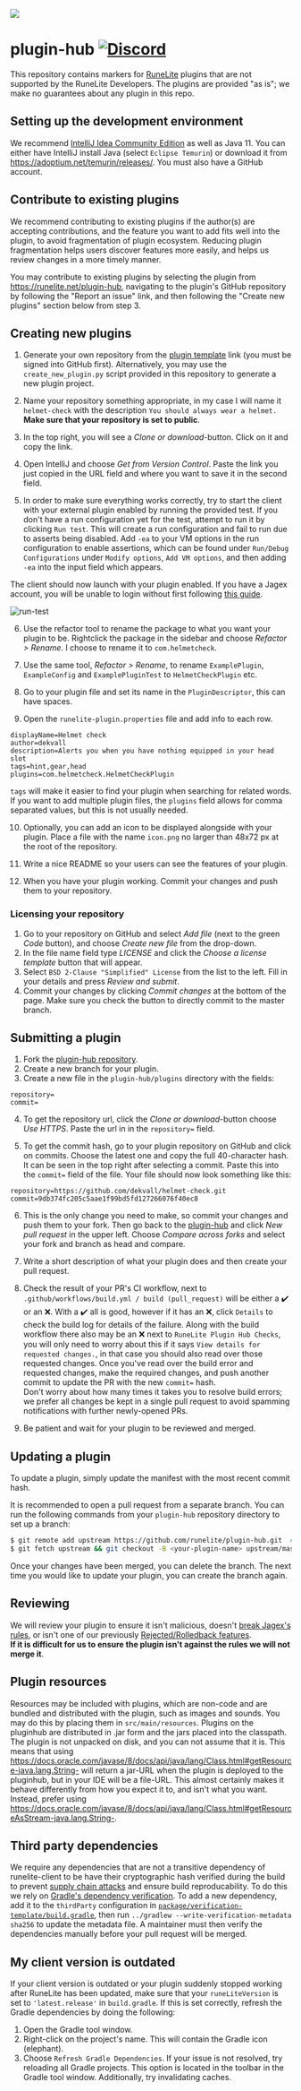 ![](https://runelite.net/img/logo.png)
# plugin-hub [![Discord](https://img.shields.io/discord/301497432909414422.svg)](https://discord.gg/mePCs8U)

This repository contains markers for [RuneLite](https://github.com/runelite/runelite)
plugins that are not supported by the RuneLite Developers. The plugins are
provided "as is"; we make no guarantees about any plugin in this repo.

## Setting up the development environment

We recommend [IntelliJ Idea Community Edition](https://www.jetbrains.com/idea/download/) as well as Java 11. You can either have
IntelliJ install Java (select `Eclipse Temurin`) or download it from https://adoptium.net/temurin/releases/. You must also have a GitHub account.

## Contribute to existing plugins

We recommend contributing to existing plugins if the author(s) are accepting contributions, and the feature you want to add fits well into the plugin, to avoid fragmentation of plugin ecosystem. Reducing plugin fragmentation helps users discover features more easily, and helps us review changes in a more timely manner.

You may contribute to existing plugins by selecting the plugin from https://runelite.net/plugin-hub, navigating to the plugin's GitHub repository by following the "Report an issue" link, and then following the "Create new plugins" section below from step 3.

## Creating new plugins
 1. Generate your own repository from the [plugin template](https://github.com/runelite/example-plugin/generate) link (you must be signed into GitHub first).
    Alternatively, you may use the `create_new_plugin.py` script provided in this repository to generate a new plugin project.
 
 2. Name your repository something appropriate, in my case I will name it `helmet-check` with the description `You should always wear a helmet.` **Make sure that your repository is set to public**.

 3. In the top right, you will see a *Clone or download*-button. Click on it and copy the link.

 4. Open IntelliJ and choose *Get from Version Control*. Paste the link you just copied in the URL field and where you want to save it in the second field.

 5. In order to make sure everything works correctly, try to start the client with your external plugin enabled by running the provided test. If you don't have a run configuration yet for the test, attempt to run it by clicking `Run test`. This will create a run configuration and fail to run due to asserts being disabled. Add `-ea`
 to your VM options in the run configuration to enable assertions, which can be found under `Run/Debug Configurations` under `Modify options`, `Add VM options`, and then adding `-ea` into the input field which appears.

 The client should now launch with your plugin enabled. If you have a Jagex account, you will be unable to login without first following [this guide](https://github.com/runelite/runelite/wiki/Using-Jagex-Accounts).

 ![run-test](https://i.imgur.com/tKSQH5e.png)

 6. Use the refactor tool to rename the package to what you want your plugin to be. Rightclick the package in the sidebar and choose *Refactor > Rename*. I choose to rename it to `com.helmetcheck`.

 7. Use the same tool, *Refactor > Rename*, to rename `ExamplePlugin`, `ExampleConfig` and `ExamplePluginTest` to `HelmetCheckPlugin` etc.
 
 8. Go to your plugin file and set its name in the `PluginDescriptor`, this can have spaces.

 9. Open the `runelite-plugin.properties` file and add info to each row. 
 ```
 displayName=Helmet check
 author=dekvall
 description=Alerts you when you have nothing equipped in your head slot
 tags=hint,gear,head
 plugins=com.helmetcheck.HelmetCheckPlugin
 ```
 `tags` will make it easier to find your plugin when searching for related words. If you want to add multiple plugin files, the `plugins` field allows for comma separated values, but this is not usually needed.

 10. Optionally, you can add an icon to be displayed alongside with your plugin. Place a file with the name `icon.png` no larger than 48x72 px at the root of the repository.

 11. Write a nice README so your users can see the features of your plugin.

 12. When you have your plugin working. Commit your changes and push them to your repository. 

### Licensing your repository
 1. Go to your repository on GitHub and select *Add file* (next to the green *Code* button), and choose *Create new file* from the drop-down.
 2. In the file name field type *LICENSE* and click the *Choose a license template* button that will appear.
 3. Select `BSD 2-Clause "Simplified" License` from the list to the left. Fill in your details and press *Review and submit*.
 4. Commit your changes by clicking *Commit changes* at the bottom of the page. Make sure you check the button to directly commit to the master branch.

## Submitting a plugin
 1. Fork the [plugin-hub repository](https://github.com/runelite/plugin-hub).
 2. Create a new branch for your plugin. 
 3. Create a new file in the `plugin-hub/plugins` directory with the fields:
 ```
repository=
commit=
 ```
 4. To get the repository url, click the *Clone or download*-button choose *Use HTTPS*. Paste the url in in the `repository=` field.

 5. To get the commit hash, go to your plugin repository on GitHub and click on commits. Choose the latest one and copy the full 40-character hash. It can be seen in the top right after selecting a commit. Paste this into the `commit=` field of the file. 
 Your file should now look something like this:
 ```
repository=https://github.com/dekvall/helmet-check.git
commit=9db374fc205c5aae1f99bd5fd127266076f40ec8
 ```
 6. This is the only change you need to make, so commit your changes and push them to your fork. Then go back to the [plugin-hub](https://github.com/runelite/plugin-hub) and click *New pull request* in the upper left. Choose *Compare across forks* and select your fork and branch as head and compare.

 7. Write a short description of what your plugin does and then create your pull request.

 8. Check the result of your PR's CI workflow, next to `.github/workflows/build.yml / build (pull_request)` will be either a ✔️ or an ❌. With a ✔️ all is good, however if it has an ❌, click `Details` to check the build log for details of the failure. Along with the build workflow there also may be an ❌ next to `RuneLite Plugin Hub Checks`, you will only need to worry about this if it says `View details for requested changes.`, in that case you should also read over those requested changes. Once you've read over the build error and requested changes, make the required changes, and push another commit to update the PR with the new `commit=` hash.  
Don't worry about how many times it takes you to resolve build errors; we prefer all changes be kept in a single pull request to avoid spamming notifications with further newly-opened PRs.

 9. Be patient and wait for your plugin to be reviewed and merged.

## Updating a plugin
To update a plugin, simply update the manifest with the most recent commit hash.

It is recommended to open a pull request from a separate branch. You can run the following commands from your `plugin-hub` repository directory to set up a branch:
```bash
$ git remote add upstream https://github.com/runelite/plugin-hub.git  # Only necessary if you have not set it before
$ git fetch upstream && git checkout -B <your-plugin-name> upstream/master
```
Once your changes have been merged, you can delete the branch. The next time you would like to update your plugin, you can create the branch again.

## Reviewing
We will review your plugin to ensure it isn't malicious, doesn't [break Jagex's rules](https://secure.runescape.com/m=news/third-party-client-guidelines?oldschool=1), 
or isn't one of our previously [Rejected/Rolledback features](https://github.com/runelite/runelite/wiki/Rejected-or-Rolled-Back-Features).  
__If it is difficult for us to ensure the plugin isn't against the rules we will not merge it__. 

## Plugin resources
Resources may be included with plugins, which are non-code and are bundled and distributed with the plugin, such as images and sounds. You may do this by placing them in `src/main/resources`. Plugins on the pluginhub are distributed in .jar form and the jars placed into the classpath. The plugin is not unpacked on disk, and you can not assume that it is. This means that using https://docs.oracle.com/javase/8/docs/api/java/lang/Class.html#getResource-java.lang.String- will return a jar-URL when the plugin is deployed to the pluginhub, but in your IDE will be a file-URL. This almost certainly makes it behave differently from how you expect it to, and isn't what you want.
Instead, prefer using https://docs.oracle.com/javase/8/docs/api/java/lang/Class.html#getResourceAsStream-java.lang.String-. 

## Third party dependencies
We require any dependencies that are not a transitive dependency of runelite-client to
be have their cryptographic hash verified during the build to prevent [supply chain attacks](https://en.wikipedia.org/wiki/Supply_chain_attack) and ensure build reproducability.
To do this we rely on [Gradle's dependency verification](https://docs.gradle.org/nightly/userguide/dependency_verification.html).
To add a new dependency, add it to the `thirdParty` configuration in [`package/verification-template/build.gradle`](https://github.com/runelite/plugin-hub/blob/master/package/verification-template/build.gradle),
then run `../gradlew --write-verification-metadata sha256` to update the metadata file. A maintainer must then verify
the dependencies manually before your pull request will be merged.

## My client version is outdated
If your client version is outdated or your plugin suddenly stopped working after RuneLite has been updated, make sure that your `runeLiteVersion` is set to `'latest.release'` in `build.gradle`. If this is set correctly, refresh the Gradle dependencies by doing the following:
1. Open the Gradle tool window.
2. Right-click on the project's name. This will contain the Gradle icon (elephant).
3. Choose `Refresh Gradle Dependencies`.
If your issue is not resolved, try reloading all Gradle projects. This option is located in the toolbar in the Gradle tool window. Additionally, try invalidating caches.
